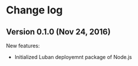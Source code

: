 # Change log

## Version 0.1.0 (Nov 24, 2016)

New features:
  * Initialized Luban deployemnt package of Node.js
